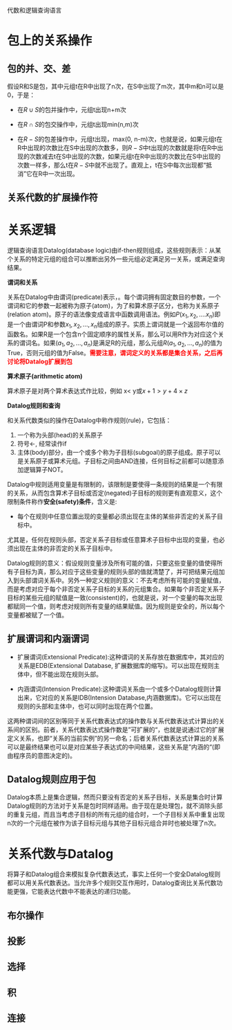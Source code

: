 代数和逻辑查询语言

# 包上的关系操作

## 包的并、交、差

假设R和S是包，其中元组t在R中出现了n次，在S中出现了m次，其中m和n可以是0，于是：

- 在$R \cup S$的包并操作中，元组t出现n+m次

- 在$R \cap S$的包交操作中，元组t出现min(n,m)次

- 在$R-S$的包差操作中，元组t出现，max(0, n-m)次，也就是说，如果元组t在R中出现的次数比在S中出现的次数多，则$R-S$中t出现的次数就是将t在R中出现的次数减去t在S中出现的次数，如果元组t在R中出现的次数比在S中出现的次数一样多，那么t在$R-S$中就不出现了。直观上，t在S中每次出现都“抵消”它在R中一次出现。


## 关系代数的扩展操作符

# 关系逻辑

逻辑查询语言Datalog(database logic)由if-then规则组成，这些规则表示：从某个关系的特定元组的组合可以推断出另外一些元组必定满足另一关系，或满足查询结果。



**谓词和关系**

关系在Datalog中由谓词(predicate)表示，。每个谓词拥有固定数目的参数，一个谓词和它的参数一起被称为原子(atom)，为了和算术原子区分，也称为关系原子(relation atom)。原子的语法像变成语言中函数调用语法。例如$P(x_1, x_2,....x_n)$即是一个由谓词P和参数$x_1, x_2,..., x_n$组成的原子。实质上谓词就是一个返回布尔值的函数名。如果R是一个包含n个固定顺序的属性关系，那么可以用R作为对应这个关系的谓词名。如果$(a_1, a_2,...,a_n)$是满足R的元组，那么元组$R(a_1,a_2, ...,a_n)$的值为True，否则元组的值为False。<font color=red><b>需要注意，谓词定义的关系都是集合关系，之后再讨论将Datalog扩展到包</b></font>



**算术原子(arithmetic atom)**

算术原子是对两个算术表达式作比较，例如 x< y或$x+1 \gt y+4 \times z$



**Datalog规则和查询**

和关系代数类似的操作在Datalog中称作规则(rule)，它包括：

1. 一个称为头部(head)的关系原子
2. 符号$\longleftarrow$, 经常读作if
3. 主体(body)部分，由一个或多个称为子目标(subgoal)的原子组成。原子可以是关系原子或算术元组。子目标之间由AND连接，任何目标之前都可以随意添加逻辑算子NOT。

Datalog中规则适用变量是有限制的，该限制是要使得一条规则的结果是一个有限的关系，从而包含算术子目标或否定(negated)子目标的规则更有直观意义，这个限制条件称作**安全(safety)条件**，含义是:

- 每个在规则中任意位置出现的变量都必须出现在主体的某些非否定的关系子目标中。

尤其是，任何在规则头部，否定关系子目标或任意算术子目标中出现的变量，也必须出现在主体的非否定的关系子目标中。



Datalog规则的意义：假设规则变量涉及所有可能的值，只要这些变量的值使得所有子目标为真，那么对应于这些变量的规则头部的值就清楚了，并可把结果元组加入到头部谓词关系中。另外一种定义规则的意义：不去考虑所有可能的变量赋值，而是考虑对应于每个非否定关系子目标的关系的元组集合。如果每个非否定关系子目标的某些元组的赋值是一致(consistent)的，也就是说，对一个变量的每次出现都赋同一个值，则考虑对规则所有变量的结果赋值。因为规则是安全的，所以每个变量都被赋了一个值。

## 扩展谓词和内涵谓词

- 扩展谓词(Extensional Predicate):这种谓词的关系存放在数据库中，其对应的关系是EDB(Extensional Database, 扩展数据库的缩写)。可以出现在规则主体中，但不能出现在规则头部。

- 内涵谓词(Intension Predicate):这种谓词关系由一个或多个Datalog规则计算出来，它对应的关系是IDB(Intension Database,内涵数据库)。它可以出现在规则的头部和主体中，也可以同时出现在两个位置。

这两种谓词间的区别等同于关系代数表达式的操作数与关系代数表达式计算出的关系间的区别。前者，关系代数表达式操作数是”可扩展的“，也就是说通过它的扩展定义关系，也即“关系的当前实例”的另一命名；后者关系代数表达式计算出的关系可以是最终结果也可以是对应某些子表达式的中间结果，这些关系是”内涵的“(即由程序员的意图决定的)。



## Datalog规则应用于包

Datalog本质上是集合逻辑，然而只要没有否定的关系子目标，关系是集合时计算Datalog规则的方法对于关系是包时同样适用。由于现在是处理包，就不消除头部的重复元组，而且当考虑子目标的所有元组的组合时，一个子目标关系中重复出现n次的一个元组在被作为该子目标元组与其他子目标元组合并时也被处理了n次。



# 关系代数与Datalog
将算子和Datalog组合来模拟复杂代数表达式，事实上任何一个安全Datalog规则都可以用关系代数表达。当允许多个规则交互作用时，Datalog查询比关系代数功能更强，它能表达代数中不能表达的递归功能。

## 布尔操作

## 投影

## 选择

## 积

## 连接
